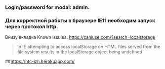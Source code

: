 ### Login/password for modal: admin.
### Для корректной работы в браузере IE11 необходим запуск через протокол http.
Внизу вкладка Known issuies: 
https://caniuse.com/?search=localstorage
>In IE attempting to access localStorage on HTML files served from the file system results in the localStorage object being undefined

##https://htc-izh.herokuapp.com/
